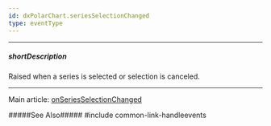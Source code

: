 ```yaml
---
id: dxPolarChart.seriesSelectionChanged
type: eventType
---
```

---
##### shortDescription
Raised when a series is selected or selection is canceled.

---
Main article: [onSeriesSelectionChanged](/api-reference/10%20UI%20Components/dxPolarChart/1%20Configuration/onSeriesSelectionChanged.md '/Documentation/ApiReference/UI_Components/dxPolarChart/Configuration/#onSeriesSelectionChanged')

#####See Also#####
#include common-link-handleevents